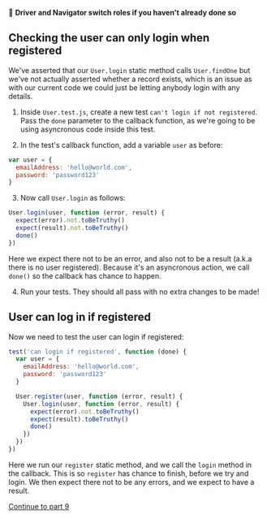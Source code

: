 :twisted_rightwards_arrows: **Driver and Navigator switch roles if you haven't already done so**

## Checking the user can only login when registered

We've asserted that our `User.login` static method calls `User.findOne` but we've not actually asserted whether a record exists, which is an issue as with our current code we could just be letting anybody login with any details. 

1. Inside `User.test.js`, create a new test `can't login if not registered`. Pass the `done` parameter to the callback function, as we're going to be using asyncronous code inside this test.

2. In the test's callback function, add a variable `user` as before:

```js
var user = {
  emailAddress: 'hello@world.com',
  password: 'password123'
}
```

3. Now call `User.login` as follows:

```js
User.login(user, function (error, result) {
  expect(error).not.toBeTruthy()
  expect(result).not.toBeTruthy()
  done()
})
```

Here we expect there not to be an error, and also not to be a result (a.k.a there is no user registered). Because it's an asyncronous action, we call `done()` so the callback has chance to happen.

4. Run your tests. They should all pass with no extra changes to be made!

## User can log in if registered

Now we need to test the user can login if registered:

```js
test('can login if registered', function (done) {
  var user = {
    emailAddress: 'hello@world.com',
    password: 'password123'
  }

  User.register(user, function (error, result) {
    User.login(user, function (error, result) {
      expect(error).not.toBeTruthy()
      expect(result).toBeTruthy()
      done()
    })
  })
})
```

Here we run our `register` static method, and we call the `login` method in the callback. This is so `register` has chance to finish, before we try and login. We then expect there not to be any errors, and we expect to have a result.

[Continue to part 9](lesson1_part9.md)